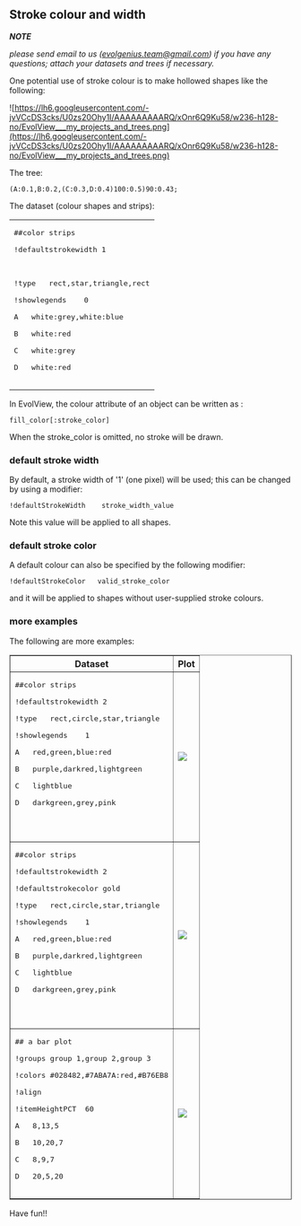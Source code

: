 ## Stroke colour and width ##

**_NOTE_**

_please send email to us (evolgenius.team@gmail.com) if you have any questions; attach your datasets and trees if necessary._

One potential use of stroke colour is to make hollowed shapes like the following:

![https://lh6.googleusercontent.com/-jvVCcDS3cks/U0zs20Ohy1I/AAAAAAAAARQ/xOnr6Q9Ku58/w236-h128-no/EvolView___my_projects_and_trees.png](https://lh6.googleusercontent.com/-jvVCcDS3cks/U0zs20Ohy1I/AAAAAAAAARQ/xOnr6Q9Ku58/w236-h128-no/EvolView___my_projects_and_trees.png)

The tree:

```
(A:0.1,B:0.2,(C:0.3,D:0.4)100:0.5)90:0.43;
```

The dataset (colour shapes and strips):
<table border='0'>
<tr>
<td>
<pre>
##color strips<br>
!defaultstrokewidth	1<br>
<br>
!type	rect,star,triangle,rect<br>
!showlegends	0<br>
A	white:grey,white:blue<br>
B	white:red<br>
C	white:grey<br>
D	white:red<br>
</pre>
</td>
</tr>
</table>

In EvolView, the colour attribute of an object can be written as :
```
fill_color[:stroke_color]
```
When the stroke\_color is omitted, no stroke will be drawn.

### default stroke width ###
By default, a stroke width of '1' (one pixel) will be used; this can be changed by using a modifier:
```
!defaultStrokeWidth    stroke_width_value
```
Note this value will be applied to all shapes.

### default stroke color ###
A default colour can also be specified by the following modifier:
```
!defaultStrokeColor   valid_stroke_color
```
and it will be applied to shapes without user-supplied stroke colours.

### more examples ###
The following are more examples:
<table border='1'>
<tr>
<th>Dataset</th>
<th>Plot</th>
</tr>
<tr>
<td>
<pre>
##color strips<br>
!defaultstrokewidth	2<br>
!type	rect,circle,star,triangle<br>
!showlegends	1<br>
A	red,green,blue:red<br>
B	purple,darkred,lightgreen<br>
C	lightblue<br>
D	darkgreen,grey,pink<br>
<br>
</pre>
</td>

<td>
<img src='https://lh4.googleusercontent.com/-qtqj7Hu0Hvg/U0zzmFxoosI/AAAAAAAAAR8/059IuaMIbg8/w533-h195-no/EvolView___my_projects_and_trees.png' />

</td>
</tr>
<tr>
<td>
<pre>
##color strips<br>
!defaultstrokewidth	2<br>
!defaultstrokecolor	gold<br>
!type	rect,circle,star,triangle<br>
!showlegends	1<br>
A	red,green,blue:red<br>
B	purple,darkred,lightgreen<br>
C	lightblue<br>
D	darkgreen,grey,pink<br>
<br>
</pre>
</td>

<td>
<img src='https://lh6.googleusercontent.com/-88kDoZGmmwA/U0z0hQBAO6I/AAAAAAAAASc/IHU7sjgF1Lg/w540-h178-no/EvolView___my_projects_and_trees.png' />
</td>
</tr>

<tr>
<td>
<pre>
## a bar plot<br>
!groups	group 1,group 2,group 3<br>
!colors	#028482,#7ABA7A:red,#B76EB8<br>
!align<br>
!itemHeightPCT	60<br>
A	8,13,5<br>
B	10,20,7<br>
C	8,9,7<br>
D	20,5,20<br>
</pre>
</td>

<td>
<img src='https://lh5.googleusercontent.com/-Q0UYVsgcex8/U0z1kp_nAjI/AAAAAAAAATE/GgTB00GDHL4/w405-h199-no/EvolView___my_projects_and_trees.png' />
</td>
</tr>

</table>

Have fun!!